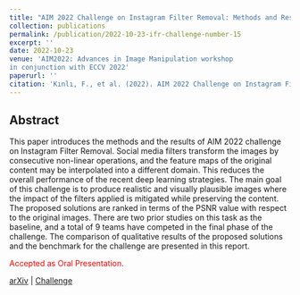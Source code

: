 ```yaml
---
title: "AIM 2022 Challenge on Instagram Filter Removal: Methods and Results"
collection: publications
permalink: /publication/2022-10-23-ifr-challenge-number-15
excerpt: ''
date: 2022-10-23
venue: 'AIM2022: Advances in Image Manipulation workshop
in conjunction with ECCV 2022'
paperurl: ''
citation: 'Kınlı, F., et al. (2022). AIM 2022 Challenge on Instagram Filter Removal: Methods and Results. arXiv preprint arXiv:2210.08997.'
---
```


## Abstract
This paper introduces the methods and the results of AIM 2022 challenge on Instagram Filter Removal. Social media filters transform the images by consecutive non-linear operations, and the feature maps of the original content may be interpolated into a different domain. This reduces the overall performance of the recent deep learning strategies. The main goal of this challenge is to produce realistic and visually plausible images where the impact of the filters applied is mitigated while preserving the content. The proposed solutions are ranked in terms of the PSNR value with respect to the original images. There are two prior studies on this task as the baseline, and a total of 9 teams have competed in the final phase of the challenge. The comparison of qualitative results of the proposed solutions and the benchmark for the challenge are presented in this report.

<span style="color:red">Accepted as Oral Presentation.</span>

<!-- [Paper][ntire-paper] | -->
[arXiv][aim-pre-print] |
[Challenge][challenge]


[aim-pre-print]: https://arxiv.org/pdf/2210.08997.pdf
[challenge]: https://codalab.lisn.upsaclay.fr/competitions/5081

